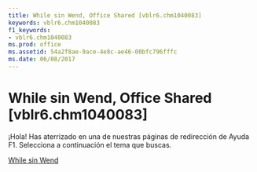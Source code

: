 ```yaml
---
title: While sin Wend, Office Shared [vblr6.chm1040083]
keywords: vblr6.chm1040083
f1_keywords:
- vblr6.chm1040083
ms.prod: office
ms.assetid: 54a2f8ae-9ace-4e8c-ae46-00bfc796fffc
ms.date: 06/08/2017
---
```





# While sin Wend, Office Shared [vblr6.chm1040083]

¡Hola! Has aterrizado en una de nuestras páginas de redirección de Ayuda F1. Selecciona a continuación el tema que buscas.


 [While sin Wend](http://msdn.microsoft.com/library/while-without-wend%28Office.15%29.aspx)


